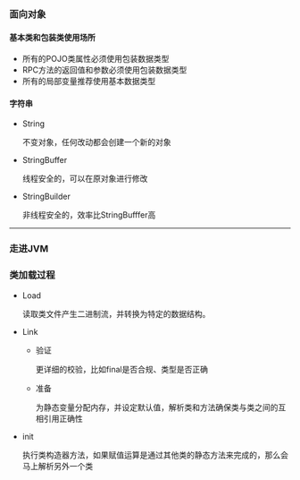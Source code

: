 ### 面向对象

#### 基本类和包装类使用场所

* 所有的POJO类属性必须使用包装数据类型
* RPC方法的返回值和参数必须使用包装数据类型
* 所有的局部变量推荐使用基本数据类型

#### 字符串

* String

  不变对象，任何改动都会创建一个新的对象

* StringBuffer

  线程安全的，可以在原对象进行修改

* StringBuilder

  非线程安全的，效率比StringBufffer高

---

### 走进JVM

### 类加载过程

* Load

  读取类文件产生二进制流，并转换为特定的数据结构。

* Link

  * 验证

    更详细的校验，比如final是否合规、类型是否正确

  * 准备

    为静态变量分配内存，并设定默认值，解析类和方法确保类与类之间的互相引用正确性

* init

  执行类构造器<clinit>方法，如果赋值运算是通过其他类的静态方法来完成的，那么会马上解析另外一个类